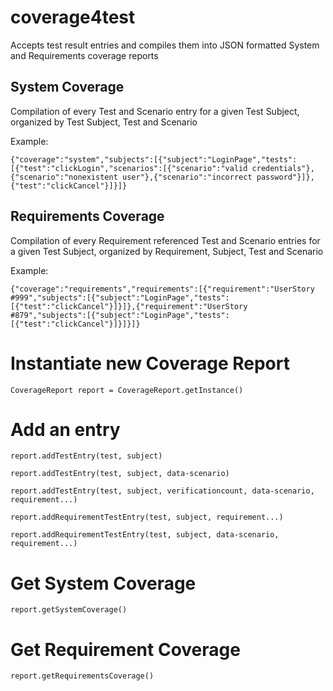 # coverage4test
Accepts test result entries and compiles them into JSON formatted System and Requirements coverage reports

## System Coverage
Compilation of every Test and Scenario entry for a given Test Subject, organized by Test Subject, Test and Scenario

Example:

`{"coverage":"system","subjects":[{"subject":"LoginPage","tests":[{"test":"clickLogin","scenarios":[{"scenario":"valid credentials"},{"scenario":"nonexistent user"},{"scenario":"incorrect password"}]},{"test":"clickCancel"}]}]}`

## Requirements Coverage
Compilation of every Requirement referenced Test and Scenario entries for a given Test Subject, organized by Requirement, Subject, Test and Scenario

Example:

`{"coverage":"requirements","requirements":[{"requirement":"UserStory #999","subjects":[{"subject":"LoginPage","tests":[{"test":"clickCancel"}]}]},{"requirement":"UserStory #879","subjects":[{"subject":"LoginPage","tests":[{"test":"clickCancel"}]}]}]}`

# Instantiate new Coverage Report
`CoverageReport report = CoverageReport.getInstance()`

# Add an entry

    report.addTestEntry(test, subject)

    report.addTestEntry(test, subject, data-scenario)

    report.addTestEntry(test, subject, verificationcount, data-scenario, requirement...)

    report.addRequirementTestEntry(test, subject, requirement...)

    report.addRequirementTestEntry(test, subject, data-scenario, requirement...)

# Get System Coverage

    report.getSystemCoverage()

# Get Requirement Coverage
    
    report.getRequirementsCoverage()